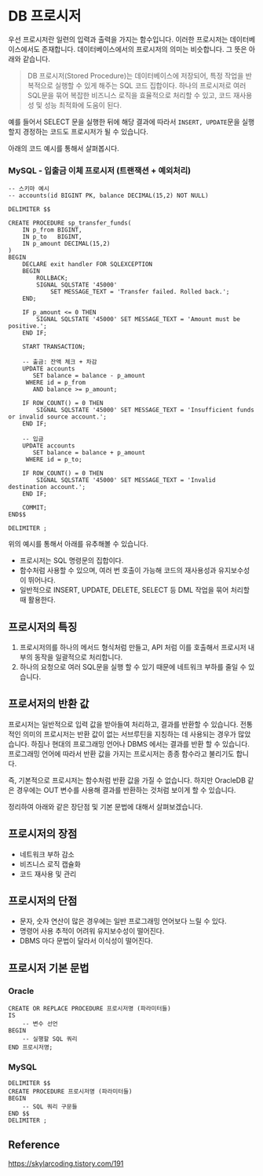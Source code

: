 # DB 프로시저

우선 프로시저란 일련의 입력과 출력을 가지는 함수입니다. 이러한 프로시저는 데이터베이스에서도 존재합니다.
데이터베이스에서의 프로시저의 의미는 비슷합니다. 그 뜻은 아래와 같습니다.

> DB 프로시저(Stored Procedure)는 데이터베이스에 저장되어, 특정 작업을 반복적으로 실행할 수 있게 해주는 SQL 코드 집합이다.
> 하나의 프로시저로 여러 SQL문을 묶어 복잡한 비즈니스 로직을 효율적으로 처리할 수 있고, 코드 재사용성 및 성능 최적화에 도움이 된다.

예를 들어서 SELECT 문을 실행한 뒤에 해당 결과에 따라서 `INSERT, UPDATE`문을 실행할지 경정하는 코드도 프로시저가 될 수 있습니다.

아래의 코드 예시를 통해서 살펴봅시다.

### MySQL - 입출금 이체 프로시저 (트랜잭션 + 예외처리)

```mysql
-- 스키마 예시
-- accounts(id BIGINT PK, balance DECIMAL(15,2) NOT NULL)

DELIMITER $$

CREATE PROCEDURE sp_transfer_funds(
    IN p_from BIGINT,
    IN p_to   BIGINT,
    IN p_amount DECIMAL(15,2)
)
BEGIN
    DECLARE exit handler FOR SQLEXCEPTION
    BEGIN
        ROLLBACK;
        SIGNAL SQLSTATE '45000'
            SET MESSAGE_TEXT = 'Transfer failed. Rolled back.';
    END;

    IF p_amount <= 0 THEN
        SIGNAL SQLSTATE '45000' SET MESSAGE_TEXT = 'Amount must be positive.';
    END IF;

    START TRANSACTION;

    -- 출금: 잔액 체크 + 차감
    UPDATE accounts
       SET balance = balance - p_amount
     WHERE id = p_from
       AND balance >= p_amount;

    IF ROW_COUNT() = 0 THEN
        SIGNAL SQLSTATE '45000' SET MESSAGE_TEXT = 'Insufficient funds or invalid source account.';
    END IF;

    -- 입금
    UPDATE accounts
       SET balance = balance + p_amount
     WHERE id = p_to;

    IF ROW_COUNT() = 0 THEN
        SIGNAL SQLSTATE '45000' SET MESSAGE_TEXT = 'Invalid destination account.';
    END IF;

    COMMIT;
END$$

DELIMITER ;
```

위의 예시를 통해서 아래를 유추해볼 수 있습니다.

- 프로시저는 SQL 명령문의 집합이다.
- 함수처럼 사용할 수 있으며, 여러 번 호출이 가능해 코드의 재사용성과 유지보수성이 뛰어나다.
- 일반적으로 INSERT, UPDATE, DELETE, SELECT 등 DML 작업을 묶어 처리할때 활용한다.

## 프로시저의 특징

1. 프로시저의를 하나의 메서드 형식처럼 만들고, API 처럼 이를 호출해서 프로시저 내부의 동작을 일괄적으로 처리합니다.
2. 하나의 요청으로 여러 SQL문을 실행 할 수 있기 때문에 네트워크 부하를 줄일 수 있습니다.

## 프로서저의 반환 값

프로시저는 일반적으로 입력 값을 받아들여 처리하고, 결과를 반환할 수 있습니다.
전통적인 의미의 프로시저는 반환 값이 없는 서브루틴을 지칭하는 데 사용되는 경우가 많았습니다.
하짐나 현대의 프로그래밍 언어나 DBMS 에서는 결과를 반환 할 수 있습니다.
프로그래밍 언어에 따라서 반환 값을 가지는 프로시저는 종종 함수라고 불리기도 합니다.

즉, 기본적으로 프로시저는 함수처럼 반환 값을 가질 수 없습니다.
하지만 OracleDB 같은 경우에는 OUT 변수를 사용해 결과를 반환하는 것처럼 보이게 할 수 있습니다.

정리하여 아래와 같은 장단점 및 기본 문법에 대해서 살펴보겠습니다.

## 프로시저의 장점

- 네트워크 부하 감소
- 비즈니스 로직 캡슐화
- 코드 재사용 및 관리

## 프로시저의 단점

- 문자, 숫자 연산이 많은 경우에는 일반 프로그래밍 언어보다 느릴 수 있다.
- 명령어 사용 추적이 어려워 유지보수성이 떨어진다.
- DBMS 마다 문법이 달라서 이식성이 떨어진다.

## 프로시저 기본 문법

### Oracle

```oracle
CREATE OR REPLACE PROCEDURE 프로시저명 (파라미터들)
IS
    -- 변수 선언
BEGIN
    -- 실행할 SQL 쿼리
END 프로시저명;

```

### MySQL

```mysql
DELIMITER $$
CREATE PROCEDURE 프로시저명 (파라미터들)
BEGIN
    -- SQL 쿼리 구문들
END $$
DELIMITER ;
```

## Reference 

https://skylarcoding.tistory.com/191